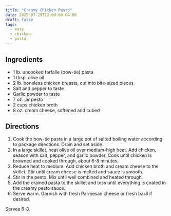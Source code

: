 ```yaml
---
title: "Creamy Chicken Pesto"
date: 2025-07-29T12:00:00-04:00
draft: false
tags:
  - easy
  - chicken
  - pasta
---
```


## Ingredients

- 1 lb. uncooked farfalle (bow-tie) pasta
- 1 tbsp. olive oil
- 2 lb. boneless chicken breasts, cut into bite-sized pieces
- Salt and pepper to taste
- Garlic powder to taste
- 7 oz. jar pesto
- 2 cups chicken broth
- 8 oz. cream cheese, softened and cubed

## Directions

1. Cook the bow-tie pasta in a large pot of salted boiling water according to package directions. Drain and set aside.
2. In a large skillet, heat olive oil over medium-high heat. Add chicken, season with salt, pepper, and garlic powder. Cook until chicken is browned and cooked through, about 6-8 minutes.
3. Reduce heat to medium. Add chicken broth and cream cheese to the skillet. Stir until cream cheese is melted and sauce is smooth.
4. Stir in the pesto. Mix until well combined and heated through.
5. Add the drained pasta to the skillet and toss until everything is coated in the creamy pesto sauce.
6. Serve warm. Garnish with fresh Parmesan cheese or fresh basil if desired.

Serves 6-8.
